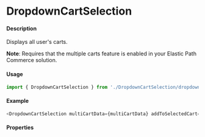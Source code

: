 # DropdownCartSelection

#### Description

Displays all user's carts.

**Note**: Requires that the multiple carts feature is enabled in your Elastic Path Commerce solution.


#### Usage

```js
import { DropdownCartSelection } from './DropdownCartSelection/dropdown.cart.selection.main';
```

#### Example

```js
<DropdownCartSelection multiCartData={multiCartData} addToSelectedCart={() => {}} btnTxt="Add to Cart" />
```

#### Properties

<!-- PROPS -->
